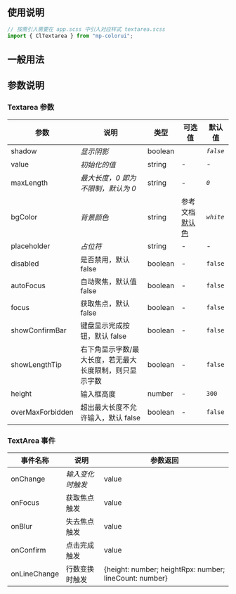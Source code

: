 ## 使用说明

```jsx
// 按需引入需要在 app.scss 中引入对应样式 textarea.scss
import { ClTextarea } from "mp-colorui";
```

## 一般用法

<CodeShow componentName='textarea' />

## 参数说明

### Textarea 参数

| 参数             | 说明                                                    | 类型    | 可选值                                        | 默认值    |
| ---------------- | ------------------------------------------------------- | ------- | --------------------------------------------- | --------- |
| shadow           | _显示阴影_                                              | boolean |                                               | _`false`_ |
| value            | _初始化的值_                                            | string  | -                                             | -         |
| maxLength        | _最大长度，0 即为不限制，默认为 0_                      | string  | -                                             | _`0`_     |
| bgColor          | _背景颜色_                                              | string  | 参考文档 [默认色](/mp-colorui-doc/home/color) | _`white`_ |
| placeholder      | _占位符_                                                | string  | -                                             | -         |
| disabled         | 是否禁用，默认 false                                    | boolean | -                                             | `false`   |
| autoFocus        | 自动聚焦，默认值 false                                  | boolean | -                                             | `false`   |
| focus            | 获取焦点，默认 false                                    | boolean | -                                             | `false`   |
| showConfirmBar   | 键盘显示完成按钮，默认 false                            | boolean | -                                             | `false`   |
| showLengthTip    | 右下角显示字数/最大长度，若无最大长度限制，则只显示字数 | boolean | -                                             | `false`   |
| height           | 输入框高度                                              | number  | -                                             | `300`     |
| overMaxForbidden | 超出最大长度不允许输入，默认 false                      | boolean | -                                             | `false`   |

### TextArea 事件

| 事件名称     | 说明             | 参数返回                                               |
| ------------ | ---------------- | ------------------------------------------------------ |
| onChange     | _输入变化时触发_ | value                                                  |
| onFocus      | 获取焦点触发     | value                                                  |
| onBlur       | 失去焦点触发     | value                                                  |
| onConfirm    | 点击完成触发     | value                                                  |
| onLineChange | 行数变换时触发   | {height: number; heightRpx: number; lineCount: number} |

<FloatPhone url="https://yinliangdream.github.io/mp-colorui-h5-demo/#/package/formPackage/textarea/index" />
